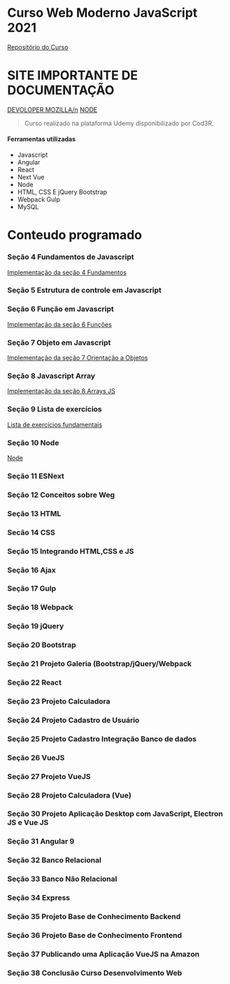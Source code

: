 # Curso Web Moderno JavaScript 2021

[Repositório do Curso](https://github.com/cod3rcursos/web-moderno)

# SITE IMPORTANTE DE DOCUMENTAÇÃO

[DEVOLOPER MOZILLA/n](https://developer.mozilla.org/pt-BR/)
[NODE](https://nodejs.org/en/docs/)

>Curso realizado na plataforma Udemy disponibilizado por Cod3R.
#### Ferramentas utilizadas
- Javascript
- Angular
- React
- Next Vue
- Node
- HTML, CSS E jQuery Bootstrap
- Webpack Gulp
- MySQL

# Conteudo programado
### Seção 4 Fundamentos de Javascript
[Implementação da seção 4 Fundamentos](https://github.com/darlanMedeiros/CursoWebModernoJavaScript2021/tree/main/secao_4)
### Seção 5 Estrutura de controle em Javascript
### Seção 6 Função em Javascript
[Implementação da seção 6 Funções](https://github.com/darlanMedeiros/CursoWebModernoJavaScript2021/tree/main/secao_6)
### Seção 7 Objeto em Javascript
[Implementação da seção 7 Orientação a Objetos](https://github.com/darlanMedeiros/CursoWebModernoJavaScript2021/tree/main/secao_7)
### Seção 8 Javascript Array
[Implementação da seção 8 Arrays JS](https://github.com/darlanMedeiros/CursoWebModernoJavaScript2021/tree/main/secao_8)
### Seção 9 Lista de exercícios
[Lista de exercícios fundamentais](https://github.com/darlanMedeiros/CursoWebModernoJavaScript2021/tree/main/secao_9)
### Seção 10 Node
[Node](https://github.com/darlanMedeiros/CursoWebModernoJavaScript2021/tree/main/secao_10)
### Seção 11 ESNext
### Seção 12 Conceitos sobre Weg
### Seção 13 HTML
### Secão 14 CSS
### Seção 15 Integrando HTML,CSS e JS
### Seção 16 Ajax
### Seção 17 Gulp
### Seção 18 Webpack
### Seção 19 jQuery
### Seção 20 Bootstrap
### Seção 21 Projeto Galeria (Bootstrap/jQuery/Webpack
### Seção 22 React
### Seção 23 Projeto Calculadora
### Seção 24 Projeto Cadastro de Usuário
### Seção 25 Projeto Cadastro Integração Banco de dados
### Seção 26 VueJS
### Seção 27 Projeto VueJS
### Seção 28 Projeto Calculadora (Vue)
### Seção 30 Projeto Aplicação Desktop com JavaScript, Electron JS e Vue JS
### Seção 31 Angular 9
### Seção 32 Banco Relacional
### Seção 33 Banco Não Relacional
### Seção 34 Express
### Seção 35 Projeto Base de Conhecimento Backend
### Seção 36 Projeto Base de Conhecimento Frontend
### Seção 37 Publicando uma Aplicação VueJS na Amazon
### Seção 38 Conclusão Curso Desenvolvimento Web

